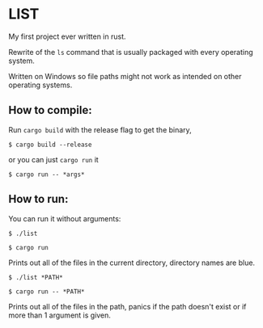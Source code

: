 # LIST

My first project ever written in rust.

Rewrite of the ```ls``` command that is usually packaged with every operating system.

Written on Windows so file paths might not work as intended on other operating systems.

## How to compile:
Run ```cargo build``` with the release flag to get the binary,
```
$ cargo build --release
```
or you can just ```cargo run``` it
```
$ cargo run -- *args*
```

## How to run:
You can run it without arguments: 
```
$ ./list
```
```
$ cargo run
```
Prints out all of the files in the current directory, directory names are blue.
```
$ ./list *PATH*
```
```
$ cargo run -- *PATH*
```
Prints out all of the files in the path, panics if the path doesn't exist or if more than 1 argument is given.